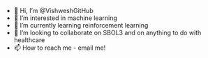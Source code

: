 - 👋 Hi, I’m @VishweshGitHub
- 👀 I’m interested in machine learning
- 🌱 I’m currently learning reinforcement learning
- 💞️ I’m looking to collaborate on SBOL3 and on anything to do with healthcare
- 📫 How to reach me - email me!

<!---
VishweshGitHub/VishweshGitHub is a ✨ special ✨ repository because its `README.md` (this file) appears on your GitHub profile.
You can click the Preview link to take a look at your changes.
--->
